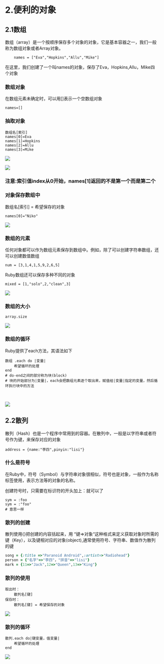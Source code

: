 # 2.便利的对象

## 2.1数组

数组（array）是一个按顺序保存多个对象的对象，它是基本容器之一，我们一般称为数组对象或者Array对象。

```text
    names = ["Eva","Hopkins","Allu","Mike"]
```

在这里，我们创建了一个叫names的对象，保存了Eva，Hopkins,Allu，Mike四个对象

### 数组对象

在数组元素未确定时，可以用\[\]表示一个空数组对象

```text
names=[]
```

### 抽取对象

```text
数组名[索引]
names[0]=Eva
names[1]=Hopkins
names[2]=Allu
names[3]=Mike
```

![](../.gitbook/assets/image%20%2881%29.png)

![](../.gitbook/assets/image%20%2831%29.png)

### 注意:索引值index从0开始，names\[1\]返回的不是第一个而是第二个

### 对象保存数组中

数组名\[索引\] = 希望保存的对象

```text
names[0]="Niko"
```

![](../.gitbook/assets/image%20%28172%29.png)

### 数组的元素

任何对象都可以作为数组元素保存到数组中。例如，除了可以创建字符串数组，还可以创建数值数组

`num = [3,1,4,1,5,9,2,6,5]`

Ruby数组还可以保存多种不同的对象

`mixed = [1,"solo",2,"clean",3]`

![](../.gitbook/assets/image%20%2820%29.png)

### 数组的大小

```text
array.size
```

![](../.gitbook/assets/image%20%28216%29.png)

### 数组的循环

Ruby提供了each方法，其语法如下

```text
数组 .each do |变量|
    希望循环的处理
end
# do-end之间的部分称为块(block)
# 块的开始部分为|变量|，each会把数组元素逐个取出来，赋值给|变量|指定的变量，然后循环执行块中的方法
```

​

![](../.gitbook/assets/image%20%28130%29.png)

## 2.2散列

散列（Hash）也是一个程序中常用到的容器。在散列中，一般是以字符串或者符号作为键，来保存对应的对象

```text
address = {name:"李四",pinyin:"lisi"}
```

### 什么是符号

在Ruby中，符号（Symbol）与字符串对象很相似，符号也是对象，一般作为名称标签使用，表示方法等的对象的名称。

创建符号时，只需要在标识符的开头加上：就可以了

```text
sym = :foo
sym = :"foo"
# 意思一样
```

### 散列的创建

散列使用{}把创建的内容括起来，用 “键=&gt;对象“这种格式来定义获取对象时所需的键（Key），以及键相对应的对象\(object\),通常使用符号、字符串、数值作为散列的键

```ruby
song = {:title =>"Paranoid Android",:artist=>"Radiohead"}
person = {"名字"=>"李四"，"拼音"=>"lisi"}
mark = {11=>"Jack",12=>"Queen",13=>"King"}
```

### 散列的使用

```text
取出时：
    散列名[键]
保存时：
    散列名[键] = 希望保存的对象
```

![](../.gitbook/assets/image%20%2890%29.png)

### 散列的循环

```text
散列.each do|键变量，值变量|
    希望循环的处理
end
```

![](../.gitbook/assets/image%20%28154%29.png)

